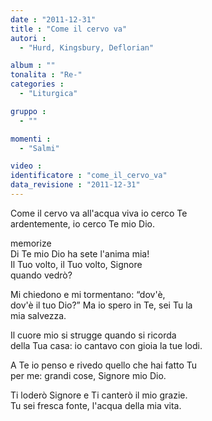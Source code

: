```yaml
---
date : "2011-12-31"
title : "Come il cervo va"
autori : 
  - "Hurd, Kingsbury, Deflorian"

album : ""
tonalita : "Re-"
categories : 
  - "Liturgica"

gruppo : 
  - ""

momenti : 
  - "Salmi"

video : 
identificatore : "come_il_cervo_va"
data_revisione : "2011-12-31"
---
```

  
  
  
  
  
  
  
  
  
Come il cervo va all'acqua viva io cerco Te  
ardentemente, io cerco Te mio Dio.    
  
  
memorize  
Di Te mio Dio ha sete l'anima mia!  
Il Tuo volto, il Tuo volto, Signore  
quando vedrò?   
  
  
  
Mi chiedono e mi tormentano: “dov'è,  
dov'è il tuo Dio?” Ma io spero in Te, sei Tu la  
mia salvezza.  
  
  
  
Il cuore mio si strugge quando si ricorda  
della Tua casa: io cantavo con gioia la tue lodi.  
  
  
  
A Te io penso e rivedo quello che hai fatto Tu  
per me: grandi cose, Signore mio Dio.  
  
  
  
Ti loderò Signore e Ti canterò il mio grazie.  
Tu sei fresca fonte, l'acqua della mia vita.  
  
  
  
